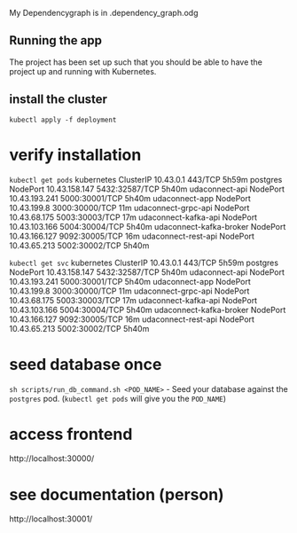 My Dependencygraph is in .dependency_graph.odg

## Running the app
The project has been set up such that you should be able to have the project up and running with Kubernetes.

## install the cluster
`kubectl apply -f deployment`

# verify installation
`kubectl get pods`
kubernetes                ClusterIP   10.43.0.1       <none>        443/TCP          5h59m
postgres                  NodePort    10.43.158.147   <none>        5432:32587/TCP   5h40m
udaconnect-api            NodePort    10.43.193.241   <none>        5000:30001/TCP   5h40m
udaconnect-app            NodePort    10.43.199.8     <none>        3000:30000/TCP   11m
udaconnect-grpc-api       NodePort    10.43.68.175    <none>        5003:30003/TCP   17m
udaconnect-kafka-api      NodePort    10.43.103.166   <none>        5004:30004/TCP   5h40m
udaconnect-kafka-broker   NodePort    10.43.166.127   <none>        9092:30005/TCP   16m
udaconnect-rest-api       NodePort    10.43.65.213    <none>        5002:30002/TCP   5h40m

`kubectl get svc`
kubernetes                ClusterIP   10.43.0.1       <none>        443/TCP          5h59m
postgres                  NodePort    10.43.158.147   <none>        5432:32587/TCP   5h40m
udaconnect-api            NodePort    10.43.193.241   <none>        5000:30001/TCP   5h40m
udaconnect-app            NodePort    10.43.199.8     <none>        3000:30000/TCP   11m
udaconnect-grpc-api       NodePort    10.43.68.175    <none>        5003:30003/TCP   17m
udaconnect-kafka-api      NodePort    10.43.103.166   <none>        5004:30004/TCP   5h40m
udaconnect-kafka-broker   NodePort    10.43.166.127   <none>        9092:30005/TCP   16m
udaconnect-rest-api       NodePort    10.43.65.213    <none>        5002:30002/TCP   5h40m

# seed database once
`sh scripts/run_db_command.sh <POD_NAME>` - Seed your database against the `postgres` pod. (`kubectl get pods` will give you the `POD_NAME`)


# access frontend
http://localhost:30000/

# see documentation (person)
http://localhost:30001/
